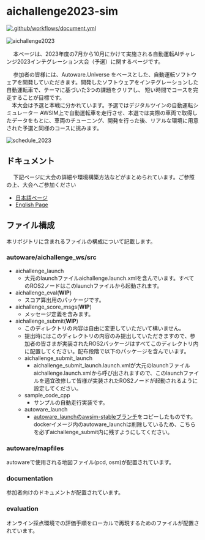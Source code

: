 # aichallenge2023-sim
[![.github/workflows/document.yml](https://github.com/AutomotiveAIChallenge/aichallenge2023-sim/actions/workflows/document.yml/badge.svg?branch=feature%2Fen)](https://github.com/AutomotiveAIChallenge/aichallenge2023-sim/actions/workflows/document.yml)

![aichallenge2023](https://github.com/AutomotiveAIChallenge/aichallenge2023-sim/assets/113989589/9b56b775-0628-4e26-af86-331a5c13a6bb)　　
　　
  
&emsp; 本ページは、2023年度の7月から10月にかけて実施される自動運転AIチャレンジ2023インテグレーション大会（予選）に関するページです。　　　　

&emsp; 参加者の皆様には、Autoware.Universe をベースとした、自動運転ソフトウェアを開発していただきます。開発したソフトウェアをインテグレーションした自動運転車で、テーマに基づいた3つの課題をクリアし、 短い時間でコースを完走することが目標です。  
&emsp;本大会は予選と本戦に分かれています。予選ではデジタルツインの自動運転シミュレーター AWSIM上で自動運転車を走行させ、本選では実際の車両で取得したデータをもとに、車両のチューニング、開発を行った後、リアルな環境に用意された予選と同様のコースに挑みます。

![schedule_2023](https://github.com/AutomotiveAIChallenge/aichallenge2023-sim/assets/113989589/58e75a25-b823-4b20-9282-885a21527af8)

## ドキュメント
&emsp; 下記ページに大会の詳細や環境構築方法などがまとめられています。ご参照の上、大会へご参加ください
- [日本語ページ](https://automotiveaichallenge.github.io/aichallenge2023-sim/index.html)
- [English Page](https://automotiveaichallenge.github.io/aichallenge2023-sim/en/index.html)

## ファイル構成
本リポジトリに含まれるファイルの構成について記載します。

### autoware/aichallenge_ws/src
* aichallenge_launch
  * 大元のlaunchファイルaichallenge.launch.xmlを含んでいます。すべてのROS2ノードはこのlaunchファイルから起動されます。
* aichallenge_eval(**WIP**)
  * スコア算出用のパッケージです。
* aichallenge_score_msgs(**WIP**)
  * メッセージ定義を含みます。
* aichallenge_submit(**WIP**)
  * このディレクトリの内容は自由に変更していただいて構いません。
  * 提出時にはこのディレクトリの内容のみ提出していただきますので、参加者の皆さまが実装されたROS2パッケージはすべてこのディレクトリ内に配置してください。配布段階で以下のパッケージを含んでいます。
  * aichallenge_submit_launch
    * aichallenge_submit_launch.launch.xmlが大元のlaunchファイルaichallenge.launch.xmlから呼び出されますので、このlaunchファイルを適宜改修して皆様が実装されたROS2ノードが起動されるように設定してください。
  * sample_code_cpp
    * サンプルの自動走行実装です。
  * autoware_launch
    * [autoware_launchのawsim-stableブランチ](https://github.com/autowarefoundation/autoware_launch/tree/awsim-stable)をコピーしたものです。dockerイメージ内のautoware_launchは削除しているため、こちらを必ずaichallenge_submit内に残すようにしてください。

### autoware/mapfiles
autowareで使用される地図ファイル(pcd, osm)が配置されています。

### documentation
参加者向けのドキュメントが配置されています。

### evaluation
オンライン採点環境での評価手順をローカルで再現するためのファイルが配置されています。
